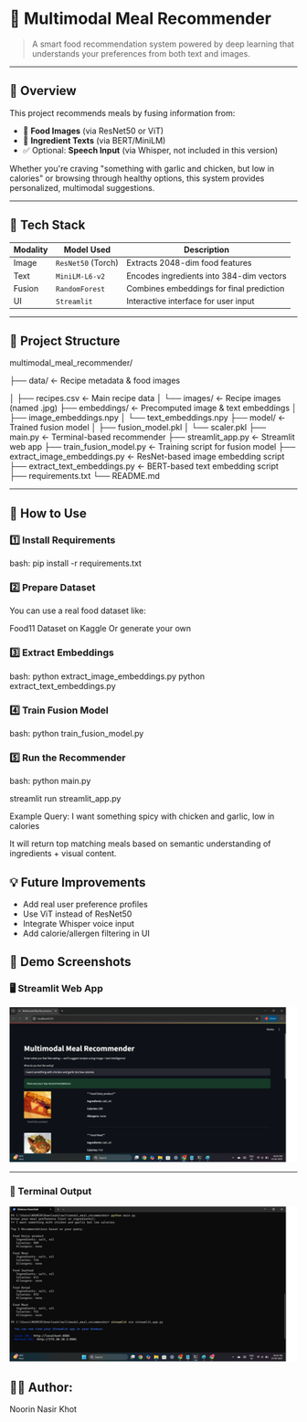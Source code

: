 # 🍱 Multimodal Meal Recommender

> A smart food recommendation system powered by deep learning that understands your preferences from both text and images.

---

## 🌟 Overview

This project recommends meals by fusing information from:
- 🍲 **Food Images** (via ResNet50 or ViT)
- 🧾 **Ingredient Texts** (via BERT/MiniLM)
- ✅ Optional: **Speech Input** (via Whisper, not included in this version)

Whether you're craving "something with garlic and chicken, but low in calories" or browsing through healthy options, this system provides personalized, multimodal suggestions.

---

## 🧠 Tech Stack

| Modality | Model Used          | Description                                  |
|----------|---------------------|----------------------------------------------|
| Image    | `ResNet50` (Torch)  | Extracts 2048-dim food features              |
| Text     | `MiniLM-L6-v2`      | Encodes ingredients into 384-dim vectors     |
| Fusion   | `RandomForest`      | Combines embeddings for final prediction     |
| UI       | `Streamlit`         | Interactive interface for user input         |

---

## 📁 Project Structure

multimodal_meal_recommender/

├── data/ ← Recipe metadata & food images

│ ├── recipes.csv ← Main recipe data
│ └── images/ ← Recipe images (named <id>.jpg)
├── embeddings/ ← Precomputed image & text embeddings
│ ├── image_embeddings.npy
│ └── text_embeddings.npy
├── model/ ← Trained fusion model
│ ├── fusion_model.pkl
│ └── scaler.pkl
├── main.py ← Terminal-based recommender
├── streamlit_app.py ← Streamlit web app
├── train_fusion_model.py ← Training script for fusion model
├── extract_image_embeddings.py ← ResNet-based image embedding script
├── extract_text_embeddings.py ← BERT-based text embedding script
├── requirements.txt
└── README.md


---

## 🚀 How to Use

### 1️⃣ Install Requirements

bash: pip install -r requirements.txt

### 2️⃣ Prepare Dataset

You can use a real food dataset like:

Food11 Dataset on Kaggle Or generate your own 

### 3️⃣ Extract Embeddings

bash: 
python extract_image_embeddings.py
python extract_text_embeddings.py

### 4️⃣ Train Fusion Model

bash: python train_fusion_model.py

### 5️⃣ Run the Recommender

bash: python main.py

streamlit run streamlit_app.py

Example Query: I want something spicy with chicken and garlic, low in calories

It will return top matching meals based on semantic understanding of ingredients + visual content.


## 💡 Future Improvements

- Add real user preference profiles
- Use ViT instead of ResNet50
- Integrate Whisper voice input
- Add calorie/allergen filtering in UI


## 📸 Demo Screenshots

### 🖥️ Streamlit Web App

<img src="screenshots/streamlit_app.png" width="600"/>

---

### 🧾 Terminal Output

<img src="screenshots/terminal_output.png" width="600"/>


## 👩‍💻 Author:
Noorin Nasir Khot

